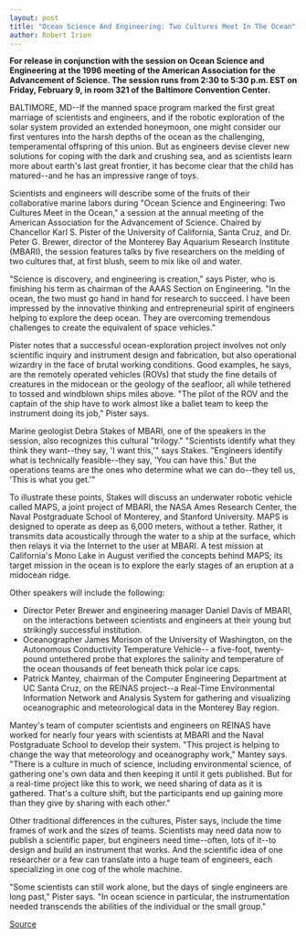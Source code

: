 ```yaml
---
layout: post
title: "Ocean Science And Engineering: Two Cultures Meet In The Ocean"
author: Robert Irion
---
```


**For release in conjunction with the session on Ocean Science and  Engineering at the 1996 meeting of the American Association for the  Advancement of Science. The session runs from 2:30 to 5:30 p.m. EST  on Friday, February 9, in room 321 of the Baltimore Convention  Center.**

BALTIMORE, MD--If the manned space program marked the first great  marriage of scientists and engineers, and if the robotic exploration  of the solar system provided an extended honeymoon, one might  consider our first ventures into the harsh depths of the ocean as the  challenging, temperamental offspring of this union. But as engineers  devise clever new solutions for coping with the dark and crushing  sea, and as scientists learn more about earth's last great frontier, it  has become clear that the child has matured--and he has an  impressive range of toys.

Scientists and engineers will describe some of the fruits of  their collaborative marine labors during "Ocean Science and  Engineering: Two Cultures Meet in the Ocean," a session at the annual  meeting of the American Association for the Advancement of  Science. Chaired by Chancellor Karl S. Pister of the University of  California, Santa Cruz, and Dr. Peter G. Brewer, director of the  Monterey Bay Aquarium Research Institute (MBARI), the session  features talks by five researchers on the melding of two cultures  that, at first blush, seem to mix like oil and water.

"Science is discovery, and engineering is creation," says  Pister, who is finishing his term as chairman of the AAAS Section  on Engineering. "In the ocean, the two must go hand in hand for  research to succeed. I have been impressed by the innovative  thinking and entrepreneurial spirit of engineers helping to explore  the deep ocean. They are overcoming tremendous challenges to  create the equivalent of space vehicles."

Pister notes that a successful ocean-exploration project  involves not only scientific inquiry and instrument design and  fabrication, but also operational wizardry in the face of brutal  working conditions. Good examples, he says, are the remotely  operated vehicles (ROVs) that study the fine details of creatures in  the midocean or the geology of the seafloor, all while tethered to  tossed and windblown ships miles above. "The pilot of the ROV and  the captain of the ship have to work almost like a ballet team to  keep the instrument doing its job," Pister says.

Marine geologist Debra Stakes of MBARI, one of the speakers in  the session, also recognizes this cultural "trilogy." "Scientists  identify what they think they want--they say, 'I want this,'" says  Stakes. "Engineers identify what is technically feasible--they say,  'You can have this.' But the operations teams are the ones who  determine what we can do--they tell us, 'This is what you get.'"

To illustrate these points, Stakes will discuss an underwater  robotic vehicle called MAPS, a joint project of MBARI, the NASA  Ames Research Center, the Naval Postgraduate School of Monterey,  and Stanford University. MAPS is designed to operate as deep as  6,000 meters, without a tether. Rather, it transmits data  acoustically through the water to a ship at the surface, which then  relays it via the Internet to the user at MBARI. A test mission at  California's Mono Lake in August verified the concepts behind MAPS;  its target mission in the ocean is to explore the early stages of an  eruption at a midocean ridge.

Other speakers will include the following:

* Director Peter Brewer and engineering manager Daniel Davis  of MBARI, on the interactions between scientists and engineers at  their young but strikingly successful institution.
* Oceanographer James Morison of the University of  Washington, on the Autonomous Conductivity Temperature Vehicle-- a five-foot, twenty-pound untethered probe that explores the  salinity and temperature of the ocean thousands of feet beneath  thick polar ice caps.
* Patrick Mantey, chairman of the Computer Engineering  Department at UC Santa Cruz, on the REINAS project--a Real-Time  Environmental Information Network and Analysis System for  gathering and visualizing oceanographic and meteorological data in  the Monterey Bay region.

Mantey's team of computer scientists and engineers on REINAS  have worked for nearly four years with scientists at MBARI and the  Naval Postgraduate School to develop their system. "This project is  helping to change the way that meteorology and oceanography work,"  Mantey says. "There is a culture in much of science, including  environmental science, of gathering one's own data and then keeping  it until it gets published. But for a real-time project like this to  work, we need sharing of data as it is gathered. That's a culture  shift, but the participants end up gaining more than they give by  sharing with each other."

Other traditional differences in the cultures, Pister says,  include the time frames of work and the sizes of teams. Scientists  may need data now to publish a scientific paper, but engineers need  time--often, lots of it--to design and build an instrument that  works. And the scientific idea of one researcher or a few can  translate into a huge team of engineers, each specializing in one cog  of the whole machine.

"Some scientists can still work alone, but the days of single  engineers are long past," Pister says. "In ocean science in particular,  the instrumentation needed transcends the abilities of the individual  or the small group."

[Source](http://www1.ucsc.edu/news_events/press_releases/archive/95-96/02-96/020996-Chancellor_speaks_o.html "Permalink to 020996-Chancellor_speaks_o")
